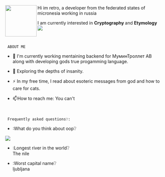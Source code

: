   <img src="https://media.giphy.com/media/do76hVVycMifGm4jnB/giphy.gif" width="100" align="left"/>
 Hi im retro, a developer from the federated states of micronesia working in russia
 
 I am currently interested in <b> Cryptography </b> and <b> Etymology </b> <br>
 ![](https://visitor-badge.glitch.me/badge?page_id=R-e-t-r-o-C-l-o-u-d)
 
 
 <br>
 
 
 
 
 
     ABOUT ME
 
 - :telescope: I'm currently working mentaining backend for МуминТроллет AB along with developing gods true progamming language.

- :seedling: Exploring the depths of insanity.

- :zap: In my free time, I read about esoteric messages from god and how to care for cats.

- :mailbox:How to reach me: You can't

<br>


     Frequently asked questions❔:
- :What do you think about oop❔
<img src="https://media.giphy.com/media/mz5XI78XNwOFq/giphy.gif">


- :Longest river in the world❔ <br>
The nile <br>


- :Worst capital name❔<br>
ljubljana
